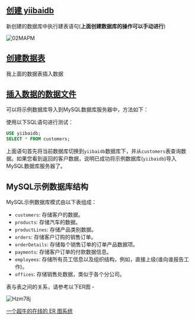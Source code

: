 ## [创建 yiibaidb](https://github.com/WangLaoShi/Aliyun-SQL/blob/main/CREATE-YIIBAIDB.md)

新创建的数据库中执行建表语句(**上面创建数据库的操作可以手动进行**)

![02MAPM](https://oss.images.shujudaka.com/uPic/02MAPM.png)

## [创建数据表](https://github.com/WangLaoShi/Aliyun-SQL/blob/main/CREATE-YIIBAIDB-TABLE.md)

我上面的数据表插入数据

## [插入数据的数据文件](https://github.com/WangLaoShi/Aliyun-SQL/blob/main/INSERT_DATA_INTO_TABLEs.md)

可以将示例数据库导入到MySQL数据库服务器中，方法如下：

使用以下SQL语句进行测试：

```sql
USE yiibaidb;
SELECT * FROM customers;
```

上面语句首先将当前数据库切换到`yiibaidb`数据库下，并从`customers`表查询数据。如果您看到返回的客户数据，说明已成功将示例数据库(`yiibaidb`)导入MySQL数据库服务器了。

## MySQL示例数据库结构

MySQL示例数据库模式由以下表组成：

* `customers`: 存储客户的数据。
* `products`: 存储汽车的数据。
* `productLines`: 存储产品类别数据。
* `orders`: 存储客户订购的销售订单。
* `orderDetails`: 存储每个销售订单的订单产品数据项。
* `payments`: 存储客户订单的付款数据信息。
* `employees`: 存储所有员工信息以及组织结构，例如，直接上级(谁向谁报告工作)。
* `offices`: 存储销售处数据，类似于各个分公司。

表与表之间的关系，请参考以下ER图 -


![Hzm78j](https://oss.images.shujudaka.com/uPic/Hzm78j.png)



[一个超牛的在线的 ER 图系统](https://dbdiagram.io/)
